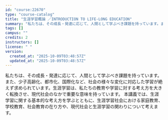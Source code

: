 ```yaml
---
id: "course:22670"
type: "course-catalog"
title: "生涯学習概論 ／INTRODUCTION TO LIFE-LONG EDUCATION"
summary: "私たちは、その成長・発達に応じて、人間として学ぶべき課題を持っています。また、少子高齢化、都市化、国際化など、社会の様々な変化に対応した学習が絶えず求められています。生涯学習は、私たちの教育や学習に対する考え方を大きく転換させ、現代社会のな…"
tags: []
campus: ""
credits: 2
instructors: []
license: " "
version:
  created_at: "2025-10-09T03:48:57Z"
  updated_at: "2025-10-09T03:48:57Z"
---
```


私たちは、その成長・発達に応じて、人間として学ぶべき課題を持っています。また、少子高齢化、都市化、国際化など、社会の様々な変化に対応した学習が絶えず求められています。生涯学習は、私たちの教育や学習に対する考え方を大きく転換させ、現代社会のなかで重要な意味を持っています。 本講義では、生涯学習に関する基本的な考え方を学ぶとともに、生涯学習社会における家庭教育、学校教育、社会教育の在り方や、現代社会と生涯学習の関わりについて考えます。
